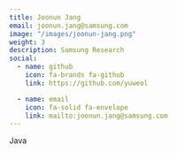 ```yaml
---
title: Joonun Jang
email: joonun.jang@samsung.com
image: "/images/joonun-jang.png"
weight: 3
description: Samsung Research
social:
  - name: github
    icon: fa-brands fa-github
    link: https://github.com/yuweol

  - name: email
    icon: fa-solid fa-envelope
    link: mailto:joonun.jang@samsung.com
---
```


Java
